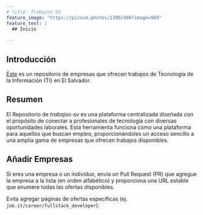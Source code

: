 ```yaml
---
# title: Trabajos SV
feature_image: "https://picsum.photos/1300/400?image=989"
feature_text: |
  ## Inicio
  
---
```



## Introducción
[Este](https://github.com/vlltr/trabajos-sv) es un repositorio de empresas que ofrecen trabajos de Tecnología de la Información (TI) en El Salvador.
## Resumen
El Repositorio de _trabajos-sv_ es una plataforma centralizada diseñada con el propósito de conectar a profesionales de tecnología con diversas oportunidades laborales. Esta herramienta funciona como una plataforma para aquellos que buscan empleo, proporcionándoles un acceso sencillo a una amplia gama de empresas que ofrecen trabajos disponibles.
## Añadir Empresas
Si eres una empresa o un individuo, envía un Pull Request (PR) que agregue la empresa a la lista (en orden alfabético) y proporciona una URL estable que enumere todas las ofertas disponibles.

Evita agregar páginas de ofertas específicas (ej. `job.it/career/fullstack_developer`).
